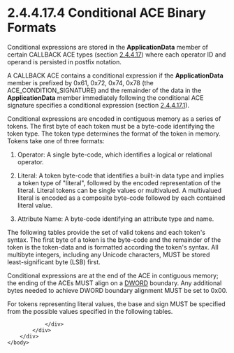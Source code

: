 <html dir="LTR" xmlns:mshelp="http://msdn.microsoft.com/mshelp" xmlns:ddue="http://ddue.schemas.microsoft.com/authoring/2003/5" xmlns:xlink="http://www.w3.org/1999/xlink" xmlns:tool="http://www.microsoft.com/tooltip">
    <head>
        <meta http-equiv="Content-Type" content="text/html; CHARSET=utf-8"></meta>
        <meta name="save" content="history"></meta>
        <title>2.4.4.17.4 Conditional ACE Binary Formats</title>
        <xml>
            <mshelp:toctitle title="2.4.4.17.4 Conditional ACE Binary Formats"></mshelp:toctitle>
            <mshelp:rltitle title="[MS-DTYP]: Conditional ACE Binary Formats"></mshelp:rltitle>
            <mshelp:keyword index="A" term="dbd1d783-9d1e-4e1a-ab56-144e394b5c36"></mshelp:keyword>
            <mshelp:attr name="DCSext.ContentType" value="open specification"></mshelp:attr>
            <mshelp:attr name="AssetID" value="dbd1d783-9d1e-4e1a-ab56-144e394b5c36"></mshelp:attr>
            <mshelp:attr name="TopicType" value="kbRef"></mshelp:attr>
            <mshelp:attr name="DCSext.Title" value="[MS-DTYP]: Conditional ACE Binary Formats" />
        </xml>
    </head>
    <body>
        <div id="header">
            <h1 class="heading">2.4.4.17.4 Conditional ACE Binary Formats</h1>
        </div>
        <div id="mainSection">
            <div id="mainBody">
                <div id="allHistory" class="saveHistory"></div>
                <div id="sectionSection0" class="section" name="collapseableSection">
                    

<p>Conditional expressions are stored in the <b>ApplicationData</b>
member of certain CALLBACK ACE types (section <a href="10dc22eb-788d-4343-b556-0b6969fe58ca.html">2.4.4.17</a>) where each
operator ID and operand is persisted in postfix notation.</p>

<p>A CALLBACK ACE contains a conditional expression if the <b>ApplicationData</b>
member is prefixed by 0x61, 0x72, 0x74, 0x78 (the ACE_CONDITION_SIGNATURE) and
the remainder of the data in the <b>ApplicationData</b> member immediately
following the conditional ACE signature specifies a conditional expression
(section <a href="fedb7cc4-180b-4e0b-9b95-fba8a6c8402b.html">2.4.4.17.1</a>).</p>

<p>Conditional expressions are encoded in contiguous memory as
a series of tokens. The first byte of each token must be a byte-code
identifying the token type. The token type determines the format of the token
in memory. Tokens take one of three formats:</p>

<ol><li><p><span>    </span>Operator: A
single byte-code, which identifies a logical or relational operator.</p>

</li><li><p><span>    </span>Literal: A token
byte-code that identifies a built-in data type and implies a token type of
&quot;literal&quot;, followed by the encoded representation of the literal.
Literal tokens can be single values or multivalued. A multivalued literal is
encoded as a composite byte-code followed by each contained literal value.</p>

</li><li><p><span>    </span>Attribute Name:
A byte-code identifying an attribute type and name.</p>

</li></ol><p>The following tables provide the set of valid tokens and
each token's syntax. The first byte of a token is the byte-code and the
remainder of the token is the token-data and is formatted according the token's
syntax. All multibyte integers, including any Unicode characters, MUST be
stored least-significant byte (LSB) first.</p>

<p>Conditional expressions are at the end of the ACE in
contiguous memory; the ending of the ACEs MUST align on a <a href="262627d8-3418-4627-9218-4ffe110850b2.html">DWORD</a> boundary. Any
additional bytes needed to achieve DWORD boundary alignment MUST be set to
0x00.</p>

<p>For tokens representing literal values, the base and sign
MUST be specified from the possible values specified in the following tables.</p>


                </div>
            </div>
        </div>
    </body>
</html>